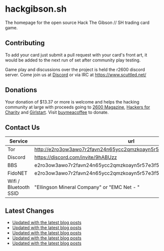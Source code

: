 # hackgibson.sh
The homepage for the open source Hack The Gibson // SH trading card game.


## Contributing

To add your card just submit a pull request with your card's front art, it would be added to the next run of set after community play testing.

Game play and discussions over the project is held the r2600 discord server. Come join us at [Discord](https://discord.com/invite/9hABUzz) or via IRC at https://www.scuttled.net/


## Donations

Your donation of $13.37 or more is welcome and helps the hacking community at large with proceeds going to [2600 Magazine](https://2600.com/), [Hackers for Charity](https://hackersforcharity.org) and [Girlstart](https://girlstart.org).  Visit [buymeacoffee](https://www.buymeacoffee.com/hackgibson.sh) to donate.


## Contact Us

Service | url
-|-
Tor | http://e2ro3ow3awo7r2favn24n65ycc2qmzkoayn5r57e3f56nvjwdcgg32ad.onion
Discord | https://discord.com/invite/9hABUzz
BBS | e2ro3ow3awo7r2favn24n65ycc2qmzkoayn5r57e3f56nvjwdcgg32ad.onion:23
FidoNET | e2ro3ow3awo7r2favn24n65ycc2qmzkoayn5r57e3f56nvjwdcgg32ad.onion:24554
Wifi / Bluetooth SSID | "Ellingson Mineral Company" or "EMC Net - <fidonet address>"

## Latest Changes
<!-- BLOG-POST-LIST:START -->
- [Updated with the latest blog posts](https://github.com/DFW2600/hackgibson.sh/commit/04d882c818d56f30d47670d519e9e27da2d1b5d9)
- [Updated with the latest blog posts](https://github.com/DFW2600/hackgibson.sh/commit/c3b8a67fc1fd0a9996fe492abe63afbed4f32911)
- [Updated with the latest blog posts](https://github.com/DFW2600/hackgibson.sh/commit/ca189f807d93be59a4fa031e136b2a8b14b793b3)
- [Updated with the latest blog posts](https://github.com/DFW2600/hackgibson.sh/commit/72df5878d941f11d9c6732517a376d3a52a3f558)
- [Updated with the latest blog posts](https://github.com/DFW2600/hackgibson.sh/commit/3cbda4924765d90257bd1eec9e93b81d7fe88c04)
<!-- BLOG-POST-LIST:END -->
